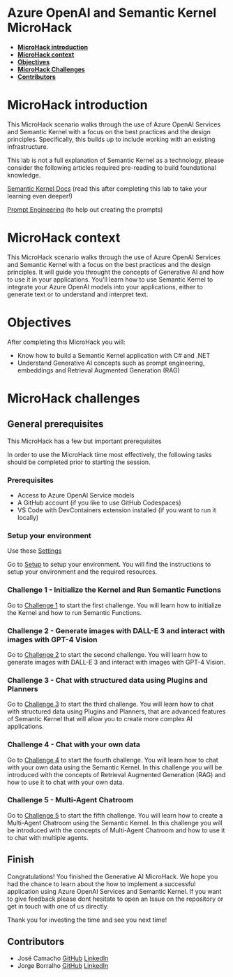# **Azure OpenAI and Semantic Kernel MicroHack**

- [**MicroHack introduction**](#MicroHack-introduction)
- [**MicroHack context**](#microhack-context)
- [**Objectives**](#objectives)
- [**MicroHack Challenges**](#microhack-challenges)
- [**Contributors**](#contributors)
# MicroHack introduction

This MicroHack scenario walks through the use of Azure OpenAI Services and Semantic Kernel with a focus on the best practices and the design principles. Specifically, this builds up to include working with an existing infrastructure.

This lab is not a full explanation of Semantic Kernel as a technology, please consider the following articles required pre-reading to build foundational knowledge.

[Semantic Kernel Docs](https://learn.microsoft.com/en-us/semantic-kernel/) (read this after completing this lab to take your learning even deeper!)

[Prompt Engineering](https://learn.microsoft.com/en-us/semantic-kernel/prompts/) (to help out creating the prompts)

# MicroHack context
This MicroHack scenario walks through the use of Azure OpenAI Services and Semantic Kernel with a focus on the best practices and the design principles. It will guide you throught the concepts of Generative AI and how to use it in your applications. You'll learn how to use Semantic Kernel to integrate your Azure OpenAI models into your applications, either to generate text or to understand and interpret text.

# Objectives

After completing this MicroHack you will:

- Know how to build a Semantic Kernel application with C# and .NET
- Understand Generative AI concepts such as prompt engineering, embeddings and Retrieval Augmented Generation (RAG)

# MicroHack challenges

## General prerequisites

This MicroHack has a few but important prerequisites

In order to use the MicroHack time most effectively, the following tasks should be completed prior to starting the session.

### Prerequisites

* Access to Azure OpenAI Service models
* A GitHub account (if you like to use GitHub Codespaces)
* VS Code with DevContainers extension installed (if you want to run it locally)

### Setup your environment

Use these [Settings](https://pastebin.com/Y9xk3caW)

Go to [Setup](./walkthrough/setup/setup.ipynb) to setup your environment. You will find the instructions to setup your environment and the required resources.

### Challenge 1 - Initialize the Kernel and Run Semantic Functions
Go to [Challenge 1](./walkthrough/challenge-1/solution.ipynb) to start the first challenge. You will learn how to initialize the Kernel and how to run Semantic Functions.

### Challenge 2 - Generate images with DALL-E 3 and interact with images with GPT-4 Vision
Go to [Challenge 2](./walkthrough/challenge-2/solution.ipynb) to start the second challenge. You will learn how to generate images with DALL-E 3 and interact with images with GPT-4 Vision.

### Challenge 3 - Chat with structured data using Plugins and Planners
Go to [Challenge 3](./walkthrough/challenge-3/solution.ipynb) to start the third challenge. You will learn how to chat with structured data using Plugins and Planners, that are advanced features of Semantic Kernel that will allow you to create more complex AI applications.

### Challenge 4 - Chat with your own data
Go to [Challenge 4](./walkthrough/challenge-4/solution.ipynb) to start the fourth challenge. You will learn how to chat with your own data using the Semantic Kernel. In this challenge you will be introduced with the concepts of Retrieval Augmented Generation (RAG) and how to use it to chat with your own data.

### Challenge 5 - Multi-Agent Chatroom
Go to [Challenge 5](./walkthrough/challenge-5/solution.ipynb) to start the fifth challenge. You will learn how to create a Multi-Agent Chatroom using the Semantic Kernel. In this challenge you will be introduced with the concepts of Multi-Agent Chatroom and how to use it to chat with multiple agents.

## Finish

Congratulations! You finished the Generative AI MicroHack. We hope you had the chance to learn about the how to implement a successful application using Azure OpenAI Services and Semantic Kernel.
If you want to give feedback please dont hesitate to open an Issue on the repository or get in touch with one of us directly.

Thank you for investing the time and see you next time!

## Contributors
* José Camacho [GitHub](https://github.com/josemnbcamacho) [LinkedIn](https://www.linkedin.com/in/josemnbcamacho/)
* Jorge Borralho [GitHub](https://github.com/jborralho) [LinkedIn](https://www.linkedin.com/in/jborralho/)
